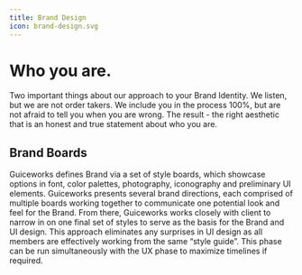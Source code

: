 ```yaml
---
title: Brand Design
icon: brand-design.svg
---
```


# Who you are.

Two important things about our approach to your Brand Identity. We listen, but
we are not order takers. We include you in the process 100%, but are not afraid
to tell you when you are wrong. The result - the right aesthetic that is an
honest and true statement about who you are.

## Brand Boards

Guiceworks defines Brand via a set of style boards, which showcase options in
font, color palettes, photography, iconography and preliminary UI elements.
Guiceworks presents several brand directions, each comprised of multiple boards
working together to communicate one potential look and feel for the Brand. From
there, Guiceworks works closely with client to narrow in on one final set of
styles to serve as the basis for the Brand and UI design. This approach
eliminates any surprises in UI design as all members are effectively working
from the same “style guide”. This phase can be run simultaneously with the UX
phase to maximize timelines if required.


